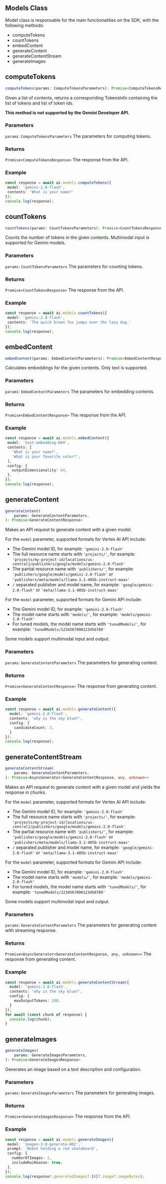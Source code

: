 ## Models Class

Model class is responsable for the main functionalities on the SDK, with the following methods: 

- computeTokens
- countTokens
- embedContent
- generateContent
- generateContentStream
- generateImages

## computeTokens

```typescript
computeTokens(params: ComputeTokensParameters): Promise<ComputeTokensResponse>
```

Given a list of contents, returns a corresponding TokensInfo containing the list of tokens and list of token ids.

**This method is not supported by the Gemini Developer API.**

### Parameters

`params`: `ComputeTokensParameters`
The parameters for computing tokens.

### Returns

`Promise<ComputeTokensResponse>`
The response from the API.

### Example

```typescript
const response = await ai.models.computeTokens({
 model: 'gemini-2.0-flash',
 contents: 'What is your name?'
});
console.log(response);
```

## countTokens

```typescript
countTokens(params: CountTokensParameters): Promise<CountTokensResponse>
```

Counts the number of tokens in the given contents. Multimodal input is supported for Gemini models.

### Parameters

`params`: `CountTokensParameters`
The parameters for counting tokens.

### Returns

`Promise<CountTokensResponse>`
The response from the API.

### Example

```typescript
const response = await ai.models.countTokens({
 model: 'gemini-2.0-flash',
 contents: 'The quick brown fox jumps over the lazy dog.'
});
console.log(response);
```

## embedContent

```typescript
embedContent(params: EmbedContentParameters): Promise<EmbedContentResponse>
```

Calculates embeddings for the given contents. Only text is supported.

### Parameters

`params`: `EmbedContentParameters`
The parameters for embedding contents.

### Returns

`Promise<EmbedContentResponse>`
The response from the API.

### Example

```typescript
const response = await ai.models.embedContent({
 model: 'text-embedding-004',
 contents: [
   'What is your name?',
   'What is your favorite color?',
 ],
 config: {
   outputDimensionality: 64,
 },
});
console.log(response);
```

## generateContent

```typescript
generateContent(
    params: GenerateContentParameters,
): Promise<GenerateContentResponse>
```

Makes an API request to generate content with a given model.

For the `model` parameter, supported formats for Vertex AI API include:

*   The Gemini model ID, for example: `'gemini-2.0-flash'`
*   The full resource name starts with `'projects/'`, for example: `'projects/my-project-id/locations/us-central1/publishers/google/models/gemini-2.0-flash'`
*   The partial resource name with `'publishers/'`, for example: `'publishers/google/models/gemini-2.0-flash'` or `'publishers/meta/models/llama-3.1-405b-instruct-maas'`
*   `/` separated publisher and model name, for example: `'google/gemini-2.0-flash'` or `'meta/llama-3.1-405b-instruct-maas'`

For the `model` parameter, supported formats for Gemini API include:

*   The Gemini model ID, for example: `'gemini-2.0-flash'`
*   The model name starts with `'models/'`, for example: `'models/gemini-2.0-flash'`
*   For tuned models, the model name starts with `'tunedModels/'`, for example: `'tunedModels/1234567890123456789'`

Some models support multimodal input and output.

### Parameters

`params`: `GenerateContentParameters`
The parameters for generating content.

### Returns

`Promise<GenerateContentResponse>`
The response from generating content.

### Example

```typescript
const response = await ai.models.generateContent({
  model: 'gemini-2.0-flash',
  contents: 'why is the sky blue?',
  config: {
    candidateCount: 2,
  }
});
console.log(response);
```

## generateContentStream

```typescript
generateContentStream(
    params: GenerateContentParameters,
): Promise<AsyncGenerator<GenerateContentResponse, any, unknown>>
```

Makes an API request to generate content with a given model and yields the response in chunks.

For the `model` parameter, supported formats for Vertex AI API include:

*   The Gemini model ID, for example: `'gemini-2.0-flash'`
*   The full resource name starts with `'projects/'`, for example: `'projects/my-project-id/locations/us-central1/publishers/google/models/gemini-2.0-flash'`
*   The partial resource name with `'publishers/'`, for example: `'publishers/google/models/gemini-2.0-flash'` or `'publishers/meta/models/llama-3.1-405b-instruct-maas'`
*   `/` separated publisher and model name, for example: `'google/gemini-2.0-flash'` or `'meta/llama-3.1-405b-instruct-maas'`

For the `model` parameter, supported formats for Gemini API include:

*   The Gemini model ID, for example: `'gemini-2.0-flash'`
*   The model name starts with `'models/'`, for example: `'models/gemini-2.0-flash'`
*   For tuned models, the model name starts with `'tunedModels/'`, for example: `'tunedModels/1234567890123456789'`

Some models support multimodal input and output.

### Parameters

`params`: `GenerateContentParameters`
The parameters for generating content with streaming response.

### Returns

`Promise<AsyncGenerator<GenerateContentResponse, any, unknown>>`
The response from generating content.

### Example

```typescript
const response = await ai.models.generateContentStream({
  model: 'gemini-2.0-flash',
  contents: 'why is the sky blue?',
  config: {
    maxOutputTokens: 200,
  }
});
for await (const chunk of response) {
  console.log(chunk);
}
```

## generateImages

```typescript
generateImages(
    params: GenerateImagesParameters,
): Promise<GenerateImagesResponse>
```

Generates an image based on a text description and configuration.

### Parameters

`params`: `GenerateImagesParameters`
The parameters for generating images.

### Returns

`Promise<GenerateImagesResponse>`
The response from the API.

### Example

```typescript
const response = await ai.models.generateImages({
 model: 'imagen-3.0-generate-002',
 prompt: 'Robot holding a red skateboard',
 config: {
   numberOfImages: 1,
   includeRaiReason: true,
 },
});
console.log(response?.generatedImages?.[0]?.image?.imageBytes);
```
